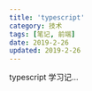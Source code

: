 ```yaml
---
title: 'typescript'
category: 技术
tags: [笔记, 前端]
date: 2019-2-26
updated: 2019-2-26
---
```


typescript 学习记...

<!-- more -->
